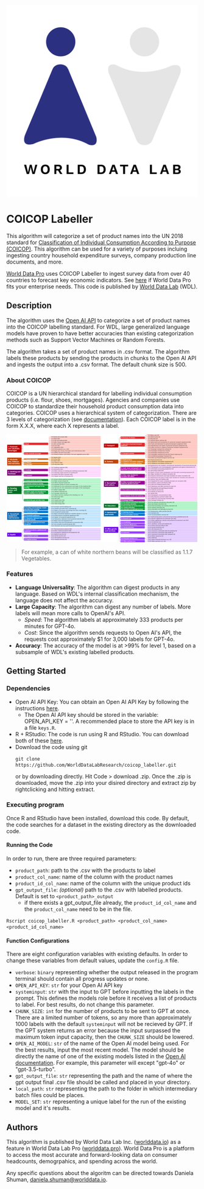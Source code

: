 ![wdl](images/wdl_square_logo.png)

# COICOP Labeller
This algorithm will categorize a set of product names into the UN 2018 standard for [Classification of Individual Consumption According to Purpose (COICOP)](https://unstats.un.org/unsd/classifications/Econ/Download/COICOP_2018_draft_publication.pdf). This algorithm can be used for a variety of purposes incluing ingesting country household expenditure surveys, company production line documents, and more. 

[World Data Pro](worlddata.pro) uses COICOP Labeller to ingest survey data from over 40 countries to forecast key economic indicators. See [here](worlddata.pro) if World Data Pro fits your enterprise needs. This code is published by [World Data Lab](worlddata.io) (WDL). 

## Description
The algorithm uses the [Open AI API](https://platform.openai.com/docs/overview) to categorize a set of product names into the COICOP labelling standard. For WDL, large generalized language models have proven to have better accuracies than existing categorization methods such as Support Vector Machines or Random Forests. 

The algorithm takes a set of product names in .csv format. The algorithm labels these products by sending the products in chunks to the Open AI API and ingests the output into a .csv format. The default chunk size is 500. 

### About COICOP
COICOP is a UN hierarchical standard for labelling individual consumption products (i.e. flour, shoes, mortgages). Agencies and companies use COICOP to standardize their household product consumption data into categories. 
COICOP uses a hierarchical system of categorization. There are 3 levels of categorization (see [documentation](https://unstats.un.org/unsd/classifications/Econ/Download/COICOP_2018_draft_publication.pdf)). Each COICOP label is in the form X.X.X, where each X represents a label. 

![wdl](images/coicop_tree.png)

> For example, a can of white northern beans will be classified as 1.1.7 Vegetables.  

### Features
- **Language Universality**: The algorithm can digest products in any language. Based on WDL's internal classification mechanism, the language does not affect the accuracy. 
- **Large Capacity**: The algorithm can digest any number of labels. More labels will mean more calls to OpenAI's API. 
    - *Speed*: The algorithm labels at approximately 333 products per minutes for GPT-4o. 
    - *Cost*: Since the algorithm sends requests to Open AI's API, the requests cost approximately $1 for 3,000 labels for GPT-4o. 
- **Accuracy**: The accuracy of the model is at >99% for level 1, based on a subsample of WDL's existing labelled products. 

## Getting Started

### Dependencies

- Open AI API Key: You can obtain an Open AI API Key by following the instructions [here](https://platform.openai.com/docs/overview). 
  - The Open AI API key should be stored in the variable: OPEN_API_KEY = ''. A recommended place to store the API key is in a file `keys.R`. 
- R + RStudio: The code is run using R and RStudio. You can download both of these [here](https://posit.co/download/rstudio-desktop/). 
- Download the code using git
    ```
    git clone https://github.com/WorldDataLabResearch/coicop_labeller.git
    ```
    or by downloading directly. Hit Code > download .zip. Once the .zip is downloaded, move the .zip into your disired directory and extract zip by rightclicking and hitting extract. 

### Executing program

Once R and RStudio have been installed, download this code. By default, the code searches for a dataset in the existing directory as the downloaded code. 

#### Running the Code

In order to run, there are three required parameters: 
- `product_path`: path to the .csv with the products to label
- `product_col_name`: name of the column with the product names
- `product_id_col_name`: name of the column with the unique product ids
- `gpt_output_file`: *(optional)* path to the .csv with labelled products. Default is set to `<product_path>_output`
    - if there exists a gpt_output_file already, the `product_id_col_name` and the `product_col_name` need to be in the file. 

```
Rscript coicop_labeller.R <product_path> <product_col_name> <product_id_col_name>
```

#### Function Configurations
There are eight configuration variables with existing defaults. In order to change these variables from default values, update the `config.R` file. 
- `verbose`: `binary` representing whether the output released in the program terminal should contain all progress updates or none. 
- `OPEN_API_KEY`: `str` for your Open AI API key 
-  `systeminput`: `str` with the input to GPT before inputting the labels in the prompt. This defines the models role before it receives a list of products to label. For best results, do not change this parameter. 
- `CHUNK_SIZE`: `int` for the number of products to be sent to GPT at once. There are a limited number of tokens, so any more than approximately 1000 labels with the default `systeminput` will not be recieved by GPT. If the GPT system returns an error because the input surpassed the maximum token input capacity, then the `CHUNK_SIZE` should be lowered. 
- `OPEN_AI_MODEL`: `str` of the name of the Open AI model being used. For the best results, input the most recent model. The model should be directly the name of one of the existing models listed in the [Open AI documentation](https://platform.openai.com/docs/models/). For example, this parameter will except "gpt-4o" or "gpt-3.5-turbo". 
- `gpt_output_file`: `str` representing the path and the name of where the gpt output final .csv file should be called and placed in your directory. 
- `local_path`: `str` representing the path to the folder in which intermediary batch files could be places. 
- `MODEL_SET`: `str` representing a unique label for the run of the existing model and it's results. 

## Authors
This algorithm is published by World Data Lab Inc. ([worlddata.io](https://worlddata.io/)) as a feature in World Data Lab Pro ([worlddata.pro](https://worlddata.pro/)). World Data Pro is a platform to access the most accurate and forward-looking data on consumer headcounts, demogrpahics, and spending across the world. 

Any specific questions about the algoritm can be directed towards Daniela Shuman, daniela.shuman@worlddata.io. 

